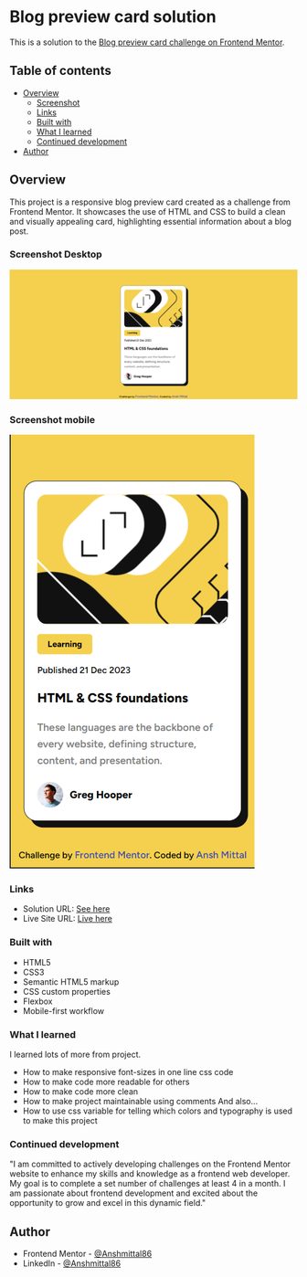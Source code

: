 # Blog preview card solution

This is a solution to the [Blog preview card challenge on Frontend Mentor](https://www.frontendmentor.io/challenges/blog-preview-card-ckPaj01IcS).

## Table of contents

- [Overview](#overview)
  - [Screenshot](#screenshot)
  - [Links](#links)
  - [Built with](#built-with)
  - [What I learned](#what-i-learned)
  - [Continued development](#continued-development)
- [Author](#author)

## Overview

This project is a responsive blog preview card created as a challenge from Frontend Mentor. It showcases the use of HTML and CSS to build a clean and visually appealing card, highlighting essential information about a blog post.

### Screenshot Desktop

![](./screenshots/desktop-screenshot.png)

### Screenshot mobile

![](./screenshots/mobile-screenshot.png)

### Links

- Solution URL: [See here](https://github.com/Anshmittal86/Blog-preview-card/)
- Live Site URL: [Live here](https://anshmittal86.github.io/Blog-preview-card/)

### Built with

- HTML5
- CSS3
- Semantic HTML5 markup
- CSS custom properties
- Flexbox
- Mobile-first workflow

### What I learned

I learned lots of more from project.

- How to make responsive font-sizes in one line css code
- How to make code more readable for others
- How to make code more clean
- How to make project maintainable using comments
  And also...
- How to use css variable for telling which colors and typography is used to make this project

### Continued development

"I am committed to actively developing challenges on the Frontend Mentor website to enhance my skills and knowledge as a frontend web developer. My goal is to complete a set number of challenges at least 4 in a month. I am passionate about frontend development and excited about the opportunity to grow and excel in this dynamic field."

## Author

- Frontend Mentor - [@Anshmittal86](https://www.frontendmentor.io/profile/Anshmittal86)
- LinkedIn - [@Anshmittal86](https://www.linkedin.com/in/anshmittal86)
